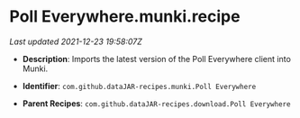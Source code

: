 # Poll Everywhere.munki.recipe

_Last updated 2021-12-23 19:58:07Z_

- **Description**: Imports the latest version of the Poll Everywhere client into Munki.

- **Identifier**: `com.github.dataJAR-recipes.munki.Poll Everywhere`

- **Parent Recipes**: `com.github.dataJAR-recipes.download.Poll Everywhere`